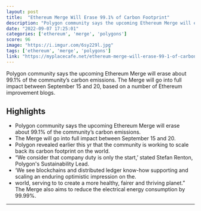 ```yaml
---
layout: post
title:  "Ethereum Merge Will Erase 99.1% of Carbon Footprint"
description: "Polygon community says the upcoming Ethereum Merge will erase about 99.1% of the community’s carbon emissions. The Merge will go into full impact between September 15 and 20, based on a number of Ethereum improvement blogs."
date: "2022-09-07 17:25:01"
categories: ['ethereum', 'merge', 'polygons']
score: 96
image: "https://i.imgur.com/6sy229l.jpg"
tags: ['ethereum', 'merge', 'polygons']
link: "https://myplacecafe.net/ethereum-merge-will-erase-99-1-of-carbon-footprint/"
---
```


Polygon community says the upcoming Ethereum Merge will erase about 99.1% of the community’s carbon emissions. The Merge will go into full impact between September 15 and 20, based on a number of Ethereum improvement blogs.

## Highlights

- Polygon community says the upcoming Ethereum Merge will erase about 99.1% of the community’s carbon emissions.
- The Merge will go into full impact between September 15 and 20.
- Polygon revealed earlier this yr that the community is working to scale back its carbon footprint on the world.
- “We consider that company duty is only the start,’ stated Stefan Renton, Polygon's Sustainability Lead.
- ‘We see blockchains and distributed ledger know-how supporting and scaling an enduring optimistic impression on the.
- world, serving to to create a more healthy, fairer and thriving planet.” The Merge also aims to reduce the electrical energy consumption by 99.99%.

---

